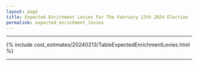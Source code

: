 ```yaml
---
layout: page
title: Expected Enrichment Levies For The February 13th 2024 Election
permalink: expected_enrichment_levies
---
```


___

{% include cost_estimates/20240213/TableExpectedEnrichmentLevies.html %}

___

